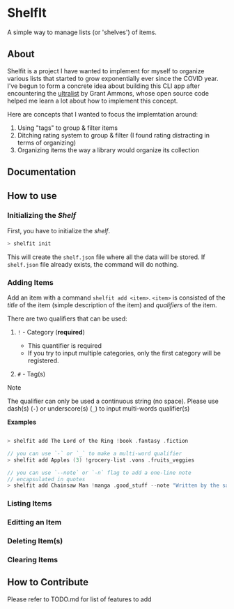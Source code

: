 # ShelfIt
A simple way to manage lists (or 'shelves') of items. 

## About 

Shelfit is a project I have wanted to implement for myself to organize various lists that started to grow exponentially ever since the COVID year. I've begun to form a concrete idea about building this CLI app after encountering the [ultralist](https://github.com/ultralist/ultralist) by Grant Ammons, whose open source code helped me learn a lot about how to implement this concept. 

Here are concepts that I wanted to focus the implemtation around:

1. Using "tags" to group & filter items
2. Ditching rating system to group & filter (I found rating distracting in terms of organizing)
3. Organizing items the way a library would organize its collection


## Documentation



## How to use
### Initializing the *Shelf*
First, you have to initialize the *shelf*.
```bash
> shelfit init
```

This will create the `shelf.json` file where all the data will be stored. If `shelf.json` file already exists, the command will do nothing.

### Adding Items
Add an item with a command `shelfit add <item>`. `<item>` is consisted of the *title* of the item (simple description of the item) and *qualifiers* of the item.

There are two qualifiers that can be used:

1. `!` - Category (**required**)
 
    - This quantifier is required
    - If you try to input multiple categories, only the first category will be registered.

2. `#` - Tag(s)

> [!NOTE]
> The qualifier can only be used a continuous string (no space). Please use dash(s) (`-`) or underscore(s) (`_`) to input multi-words qualifier(s)

**Examples**

```go

> shelfit add The Lord of the Ring !book .fantasy .fiction

// you can use `-` or `_` to make a multi-word qualifier
> shelfit add Apples (3) !grocery-list .vons .fruits_veggies

// you can use `--note` or `-n` flag to add a one-line note
// encapsulated in quotes
> shelfit add Chainsaw Man !manga .good_stuff --note "Written by the same author as Fire Punch"
```

### Listing Items

### Editting an Item

### Deleting Item(s)

### Clearing Items

## How to Contribute

Please refer to TODO.md for list of features to add